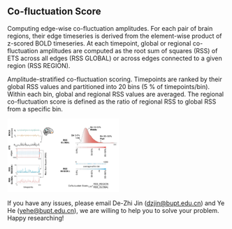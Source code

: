 ## Co-fluctuation Score

Computing edge-wise co-fluctuation amplitudes. For each pair of brain regions, their edge timeseries is derived from the element-wise product of z-scored BOLD timeseries. At each timepoint, global or regional co-fluctuation amplitudes are computed as the root sum of squares (RSS) of ETS across all edges (RSS GLOBAL) or across edges connected to a given region (RSS REGION). 

Amplitude-stratified co-fluctuation scoring. Timepoints are ranked by their global RSS values and partitioned into 20 bins (5 % of timepoints/bin). Within each bin, global and regional RSS values are averaged. The regional co-fluctuation score is defined as the ratio of regional RSS to global RSS from a specific bin. 

<img src="pictures/cs.jpg" style="zoom: 25%;" />

If you have any issues, please email De-Zhi Jin (dzjin@bupt.edu.cn) and Ye He (yehe@bupt.edu.cn), we are willing to help you to solve your problem. Happy researching!
